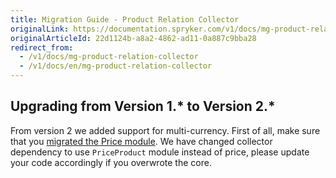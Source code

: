 ```yaml
---
title: Migration Guide - Product Relation Collector
originalLink: https://documentation.spryker.com/v1/docs/mg-product-relation-collector
originalArticleId: 22d1124b-a8a2-4862-ad11-0a887c9bba28
redirect_from:
  - /v1/docs/mg-product-relation-collector
  - /v1/docs/en/mg-product-relation-collector
---
```


## Upgrading from Version 1.* to Version 2.*

From version 2 we added support for multi-currency. First of all, make sure that you [migrated the Price module](/docs/scos/dev/migration-and-integration/201811.0/module-migration-guides/migration-guide-price.html). We have changed collector dependency to use `PriceProduct` module instead of price, please update your code accordingly if you overwrote the core.

<!-- 
* [Learn more about Products in multi-store environment](https://documentation.spryker.com/v1/docs/product-store-relation-under-the-hood)-->

<!-- Last review date: Nov 23, 2017 by Aurimas Ličkus -->
